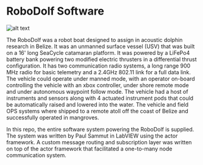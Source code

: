 # RoboDolf Software

![alt text](images/title.jpg "RoboDolf vehicle in trials in Belize")

The RoboDolf was a robot boat designed to assign in acoustic dolphin research in Belize. It was an unmanned surface vessel (USV) that was built on a 16' long SeaCycle catamaran platform. It was powered by a LiFePo4 battery bank powering two modified electric thrusters in a differential thrust configuration. It has two communication radio systems, a long range 900 MHz radio for basic telemetry and a 2.4GHz 802.11 link for a full data link. The vehicle could operate under manned mode, with an operator on-board controlling the vehicle with an xbox controller, under shore remote mode and under autonomous waypoint follow mode. The vehicle had a host of instruments and sensors along with 4 actuated instrument pods that could be automatically raised and lowered into the water. The vehicle and field OPS systems where shipped to a remote atoll off the coast of Belize and successfully operated in mangroves.

In this repo, the entire software system powering the RoboDolf is supplied. The system was written by Paul Sammut in LabVIEW using the actor framework. A custom message routing and subscription layer was written on top of the actor framework that facilitated a one-to-many node communication system.